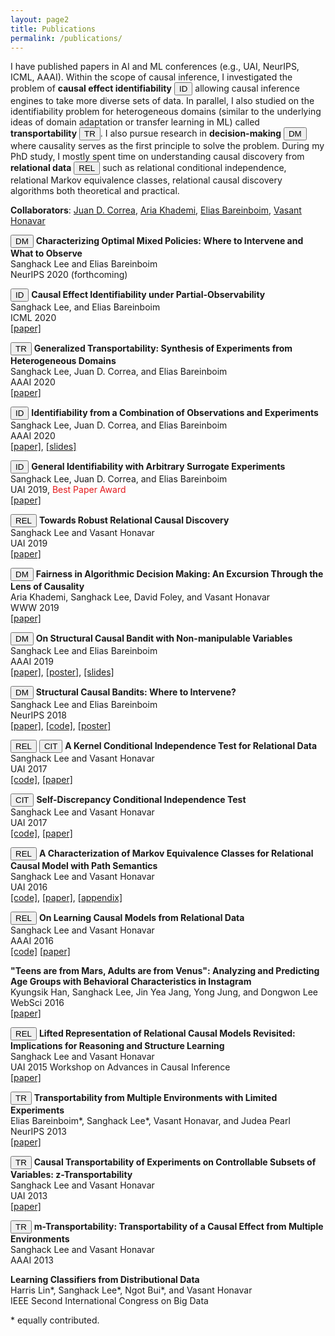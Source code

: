 ```yaml
---
layout: page2
title: Publications
permalink: /publications/
---
```


<!-- 
<script src="https://ajax.googleapis.com/ajax/libs/jquery/3.5.1/jquery.min.js"></script>
<script>
	$(document).on("click", ".openaa", function() {
		var index = $(".openaa").index(this);
		$(".popup-overlay:eq("+index+")").addClass("active");
		$(".popup-content:eq("+index+")").addClass("active");
});


//removes the "active" class to .popup and .popup-content when the "Close" button is clicked 
$(document).on("click", ".closeaa", function() {
  $(".popup-overlay, .popup-content").removeClass("active");
});

</script>

Creates the popup body
<div class="popup-overlay">

 <div class="popup-content">
    <h2>Pop-Up</h2>
    <p> first.</p>

    <button class="closeaa">Close</button>    
</div>
</div>

<div class="popup-overlay">
 <div class="popup-content">
    <h2>Pop-Up</h2>
    <p>second.</p>
    <button class="closeaa">Close</button>    
</div>
</div>


<button class="openaa">Open</button>
<button class="openaa">Open</button>
 -->

  


I have published papers in AI and ML conferences (e.g., UAI, NeurIPS, ICML, AAAI).
Within the scope of causal inference, I investigated the problem of **causal effect identifiability** <button type="button" class="btn btn-set1-1">ID</button> allowing causal inference engines to take more diverse sets of data. In parallel, I also studied on the identifiability problem for heterogeneous domains (similar to the underlying ideas of domain adaptation or transfer learning in ML) called **transportability** <button type="button" class="btn btn-set1-2">TR</button>. I also pursue research in **decision-making** <button type="button" class="btn btn-set1-3">DM</button> where causality serves as the first principle to solve the problem.
During my PhD study, I mostly spent time on understanding causal discovery from **relational data** <button type="button" class="btn btn-set1-4">REL</button> such as relational conditional independence, relational Markov equivalence classes, relational causal discovery algorithms both theoretical and practical.

**Collaborators**: [Juan D. Correa](http://jdcorrea.me), [Aria Khademi](https://sites.psu.edu/khademi/), [Elias Bareinboim](https://causalai.net), [Vasant Honavar](https://faculty.ist.psu.edu/vhonavar/index.htm)




<!-- , <span style="background-color: #00FF00">first author</span>, <span style="background-color: #FFFF00">co-first</span>, <span style="background-color: #00FFFF">second</span> -->


<!-- Decision Making <button type="button" class="btn btn-set1-3">DM</button>
Identifiability <button type="button" class="btn btn-set1-1">ID</button>
Transportability <button type="button" class="btn btn-set1-2">TR</button>
Relational  <button type="button" class="btn btn-set1-4">REL</button>
Conditional Independence Test <button type="button" class="btn btn-danger">CIT</button>
 -->



<button type="button" class="btn btn-set1-3">DM</button> **Characterizing Optimal Mixed Policies: Where to Intervene and What to Observe**<br>
Sanghack Lee and Elias Bareinboim<br> 
NeurIPS 2020 (forthcoming)<br>


<button type="button" class="btn btn-set1-1">ID</button> **Causal Effect Identifiability under Partial-Observability** <br>
Sanghack Lee, and Elias Bareinboim<br>
ICML 2020<br>
[\[paper\]](https://causalai.net/r58.pdf)



<button type="button" class="btn btn-set1-2">TR</button> **Generalized Transportability: Synthesis of Experiments from Heterogeneous Domains** <br>
Sanghack Lee, Juan D. Correa, and Elias Bareinboim<br>
AAAI 2020<br>
[\[paper\]](https://aaai.org/ojs/index.php/AAAI/article/view/6582/6438)


<button type="button" class="btn btn-set1-1">ID</button> **Identifiability from a Combination of Observations and Experiments** <br>
Sanghack Lee, Juan D. Correa, and Elias Bareinboim<br>
AAAI 2020 <br>
[\[paper\]](https://aaai.org/ojs/index.php/AAAI/article/view/7119/6973), [\[slides\]](/assets/AAAI2020-GID-key.pdf) 



<button type="button" class="btn btn-set1-1">ID</button> **General Identifiability with Arbitrary Surrogate Experiments** <br>
Sanghack Lee, Juan D. Correa, and Elias Bareinboim<br>
UAI 2019, <font color="#e41a1c">Best Paper Award</font> <br>
[\[paper\]](http://auai.org/uai2019/proceedings/papers/144.pdf)  
		

<button type="button" class="btn btn-set1-4">REL</button>  **Towards Robust Relational Causal Discovery** <br>
Sanghack Lee and Vasant Honavar <br>
UAI 2019<br>
 [\[paper\]](http://auai.org/uai2019/proceedings/papers/127.pdf)

<button type="button" class="btn btn-set1-3">DM</button> **Fairness in Algorithmic Decision Making: An Excursion Through the Lens of Causality**<br>
Aria Khademi, Sanghack Lee, David Foley, and Vasant Honavar<br>
WWW 2019<br>
 [\[paper\]](https://arxiv.org/pdf/1903.11719.pdf)

<button type="button" class="btn btn-set1-3">DM</button> **On Structural Causal Bandit with Non-manipulable Variables** <br>
Sanghack Lee and Elias Bareinboim <br>
AAAI 2019<br>
[\[paper\]](https://causalai.net/r40.pdf), [\[poster\]](/assets/AAAI2019_poster.pdf), [\[slides\]](/assets/AAAI2019_presentation.pdf) 


<button type="button" class="btn btn-set1-3">DM</button>  **Structural Causal Bandits: Where to Intervene?**<br>
Sanghack Lee and Elias Bareinboim<br>
NeurIPS 2018<br>
  [\[paper\]](https://causalai.net/r36.pdf), [\[code\]](https://github.com/sanghack81/SCMMAB-NIPS2018), [\[poster\]](/assets/nips2018-poster.pdf) 


<button type="button" class="btn btn-set1-4">REL</button> <button type="button" class="btn btn-set1-5">CIT</button>  **A Kernel Conditional Independence Test for Relational Data**<br>
Sanghack Lee and Vasant Honavar<br>
UAI 2017<br>
[\[code\]](https://github.com/sanghack81/KRCIT), [\[paper\]](/assets/krcit.pdf)


<button type="button" class="btn btn-set1-5">CIT</button> **Self-Discrepancy Conditional Independence Test**<br>
Sanghack Lee and Vasant Honavar<br>
UAI 2017<br>
[\[code\]](https://github.com/sanghack81/SDCIT), [\[paper\]](/assets/SDCIT-edited.pdf)

<button type="button" class="btn btn-set1-4">REL</button> **A Characterization of Markov Equivalence Classes for Relational Causal Model with Path Semantics** <br>
Sanghack Lee and Vasant Honavar<br>
UAI 2016<br>
[\[code\]](https://github.com/sanghack81/pyRCDs), [\[paper\]](/assets/UAI-2016-RpCD.pdf), [\[appendix\]](/assets/UAI-2016-RpCD-supp_fix_june_4.pdf) 

<button type="button" class="btn btn-set1-4">REL</button> **On Learning Causal Models from Relational Data** <br>
Sanghack Lee and Vasant Honavar<br>
AAAI 2016 <br>
[\[code\]](https://github.com/sanghack81/rcd-light) [\[paper\]](https://www.aaai.org/ocs/index.php/AAAI/AAAI16/paper/view/11972/12089) 


**"Teens are from Mars, Adults are from Venus": Analyzing and Predicting Age Groups with Behavioral Characteristics in Instagram**<br>
Kyungsik Han, Sanghack Lee, Jin Yea Jang, Yong Jung, and Dongwon Lee<br>
WebSci 2016<br>
[\[paper\]](http://dl.acm.org/citation.cfm?id=2908160) 


<button type="button" class="btn btn-set1-4">REL</button> **Lifted Representation of Relational Causal Models Revisited: Implications for Reasoning and Structure Learning**<br>
Sanghack Lee and Vasant Honavar<br>
UAI 2015 Workshop on Advances in Causal Inference<br>
[\[paper\]](http://dl.acm.org/citation.cfm?id=3020273)

<button type="button" class="btn btn-set1-2">TR</button>  **Transportability from Multiple Environments with Limited Experiments**<br>
Elias Bareinboim\*, Sanghack Lee\*, Vasant Honavar, and Judea Pearl<br>
NeurIPS 2013<br>
[\[paper\]](https://papers.nips.cc/paper/5536-transportability-from-multiple-environments-with-limited-experiments-completeness-results)

<button type="button" class="btn btn-set1-2">TR</button> **Causal Transportability of Experiments on Controllable Subsets of Variables: z-Transportability**<br>
Sanghack Lee and Vasant Honavar<br>
UAI 2013<br>
[\[paper\]](http://dl.acm.org/citation.cfm?id=3023675)

<button type="button" class="btn btn-set1-2">TR</button> **m-Transportability: Transportability of a Causal Effect from Multiple Environments**<br>
Sanghack Lee and Vasant Honavar<br>
AAAI 2013<br>

**Learning Classifiers from Distributional Data**<br>
Harris Lin\*, Sanghack Lee\*, Ngot Bui\*, and Vasant Honavar<br>
IEEE Second International Congress on Big Data


\* equally contributed.

<!-- - (pre-PhD) A New Polynimial Time Algorithm for Bayesian Network Structure Learning
In Proceedings of the Second International Conference on Advanced Data Mining and Applications (ADMA 2006). pp. 501-508. (LNAI 4093)
- (pre-PhD) Discovery of Hidden Similarity on Collaborative Filtering to Overcome Sparsity Problem
In Proceedings of the Seventh International Conference on Discovery Science (DS 2004). Padova, Italy. pp. 396-402. (LNAI 3245)
 -->